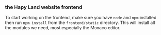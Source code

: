 ### the Hapy Land website frontend

To start working on the frontend, make sure you have `node` and `npm` installed
then run `npm install` from the `frontend/static` directory. This will install all the modules we need, most especially the Monaco editor.
